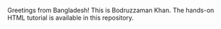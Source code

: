 Greetings from Bangladesh! This is Bodruzzaman Khan. The hands-on HTML tutorial is available in this repository. 
